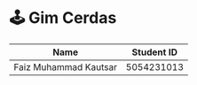 # 🕹️ Gim Cerdas

|         Name          | Student ID |
| :-------------------: | :--------: |
| Faiz Muhammad Kautsar | 5054231013 |
